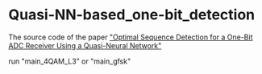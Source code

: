# Quasi-NN-based_one-bit_detection
The source code of the paper ["Optimal Sequence Detection for a One-Bit ADC Receiver Using a Quasi-Neural Network"](https://ieeexplore.ieee.org/document/10552789)

run "main_4QAM_L3" or "main_gfsk"
